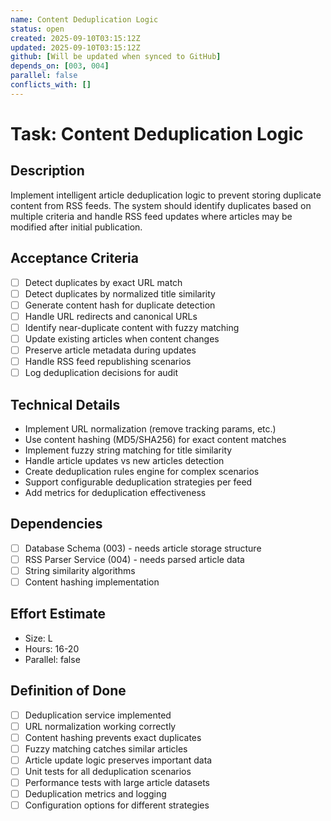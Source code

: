 ```yaml
---
name: Content Deduplication Logic
status: open
created: 2025-09-10T03:15:12Z
updated: 2025-09-10T03:15:12Z
github: [Will be updated when synced to GitHub]
depends_on: [003, 004]
parallel: false
conflicts_with: []
---
```


# Task: Content Deduplication Logic

## Description

Implement intelligent article deduplication logic to prevent storing duplicate content from RSS feeds. The system should identify duplicates based on multiple criteria and handle RSS feed updates where articles may be modified after initial publication.

## Acceptance Criteria

- [ ] Detect duplicates by exact URL match
- [ ] Detect duplicates by normalized title similarity
- [ ] Generate content hash for duplicate detection
- [ ] Handle URL redirects and canonical URLs
- [ ] Identify near-duplicate content with fuzzy matching
- [ ] Update existing articles when content changes
- [ ] Preserve article metadata during updates
- [ ] Handle RSS feed republishing scenarios
- [ ] Log deduplication decisions for audit

## Technical Details

- Implement URL normalization (remove tracking params, etc.)
- Use content hashing (MD5/SHA256) for exact content matches
- Implement fuzzy string matching for title similarity
- Handle article updates vs new articles detection
- Create deduplication rules engine for complex scenarios
- Support configurable deduplication strategies per feed
- Add metrics for deduplication effectiveness

## Dependencies

- [ ] Database Schema (003) - needs article storage structure
- [ ] RSS Parser Service (004) - needs parsed article data
- [ ] String similarity algorithms
- [ ] Content hashing implementation

## Effort Estimate

- Size: L
- Hours: 16-20
- Parallel: false

## Definition of Done

- [ ] Deduplication service implemented
- [ ] URL normalization working correctly
- [ ] Content hashing prevents exact duplicates
- [ ] Fuzzy matching catches similar articles
- [ ] Article update logic preserves important data
- [ ] Unit tests for all deduplication scenarios
- [ ] Performance tests with large article datasets
- [ ] Deduplication metrics and logging
- [ ] Configuration options for different strategies
